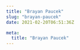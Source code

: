 ```yaml
---
title: "Brayan Paucek"
slug: "brayan-paucek"
date: 2021-02-20T06:51:36Z

meta:
  title: "Brayan Paucek"
---
```


